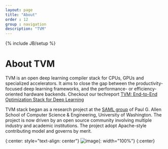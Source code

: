 ```yaml
---
layout: page
title: "About"
order : 12
group : navigation
description: "TVM"
---
```

{% include JB/setup %}

# About TVM

TVM is an open deep learning compiler stack for CPUs, GPUs and specialized accelerators.
It aims to close the gap between the productivity-focused deep learning frameworks,
and the performance- or efficiency-oriented hardware backends.
Checkout our techreport [TVM: End-to-End Optimization Stack for Deep Learning](https://arxiv.org/abs/1802.04799)

TVM stack began as a research project at the [SAML group](https://saml.cs.washington.edu/) of
Paul G. Allen School of Computer Science & Engineering, University of Washington. The project is now driven by an open source community involving multiple industry and academic institutions.
The project adopt Apache-style contributing model and governs by merit.

{:center: style="text-align: center"}
![image](/images/main/stack_tvmlang.png){: width="100%"}
{:center}





